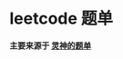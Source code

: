 # leetcode 题单

**主要来源于 [灵神的题单](https://leetcode.cn/discuss/post/3141566/ru-he-ke-xue-shua-ti-by-endlesscheng-q3yd/)**
